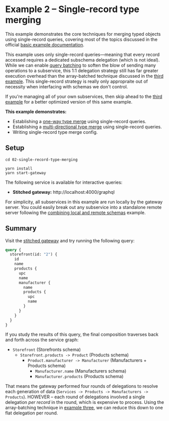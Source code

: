 # Example 2 – Single-record type merging

This example demonstrates the core techniques for merging typed objects using single-record queries, covering most of the topics discussed in the official [basic example documentation](https://www.graphql-tools.com/docs/stitch-type-merging#basic-example).

This example uses only single-record queries&mdash;meaning that every record accessed requires a dedicated subschema delegation (which is not ideal). While we can enable [query batching](https://github.com/gmac/schema-stitching-demos/wiki/Batching-Arrays-and-Queries#what-is-query-batching) to soften the blow of sending many operations to a subservice, this 1:1 delegation strategy still has far greater execution overhead than the array-batched technique discussed in the [third example](../03-array-batched-type-merge). This single-record strategy is really only appropraite out of necessity when interfacing with schemas we don't control.

If you're managing all of your own subservices, then skip ahead to the [third example](../03-array-batched-type-merge) for a better optimized version of this same example.

**This example demonstrates:**

- Establishing a [one-way type merge](https://www.graphql-tools.com/docs/stitch-type-merging#unidirectional-merges) using single-record queries.
- Establishing a [multi-directional type merge](https://www.graphql-tools.com/docs/stitch-type-merging#basic-example) using single-record queries.
- Writing single-record type merge config.

## Setup

```shell
cd 02-single-record-type-merging

yarn install
yarn start-gateway
```

The following service is available for interactive queries:

- **Stitched gateway:** http://localhost:4000/graphql

For simplicity, all subservices in this example are run locally by the gateway server. You could easily break out any subservice into a standalone remote server following the [combining local and remote schemas](../01-combining-local-and-remote-schemas) example.

## Summary

Visit the [stitched gateway](http://localhost:4000/graphql) and try running the following query:

```graphql
query {
  storefront(id: "2") {
    id
    name
    products {
      upc
      name
      manufacturer {
        name
        products {
          upc
          name
        }
      }
    }
  }
}
```

If you study the results of this query, the final composition traverses back and forth across the service graph:

- `Storefront` (Storefronts schema)
  - `Storefront.products -> Product` (Products schema)
    - `Product.manufacturer -> Manufacturer` (Manufacturers + Products schema)
      - `Manufacturer.name` (Manufacturers schema)
      - `Manufacturer.products` (Products schema)

That means the gateway performed four rounds of delegations to resolve each generation of data (`Services -> Products -> Manufacturers -> Products`). HOWEVER – each round of delegations involved a single delegation _per record_ in the round, which is expensive to process. Using the array-batching technique in [example three](../03-array-batched-type-merge), we can reduce this down to one flat delegation per round.
